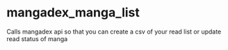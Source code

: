 # mangadex_manga_list
Calls mangadex api so that you can create a csv of your read list or update read status of manga
